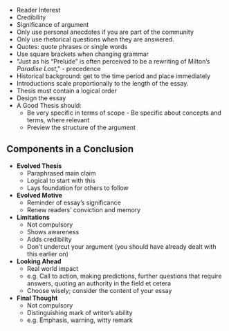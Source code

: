 - Reader Interest
- Credibility
- Significance of argument
- Only use personal anecdotes if you are part of the community
- Only use rhetorical questions when they are answered.
- Quotes: quote phrases or single words
- Use square brackets when changing grammar
- "Just as his “Prelude” is often perceived to be a rewriting of Milton’s _Paradise Lost_," - precedence
- Historical background: get to the time period and place immediately
- Introductions scale proportionally to the length of the essay.
- Thesis must contain a logical order
- Design the essay
- A Good Thesis should:
	- Be very specific in terms of scope
	- Be specific about concepts and terms, where relevant
	- Preview the structure of the argument
## Components in a Conclusion
- **Evolved Thesis**
	- Paraphrased main claim
	- Logical to start with this
	- Lays foundation for others to follow
- **Evolved Motive**
	- Reminder of essay’s significance
	- Renew readers’ conviction and memory
- **Limitations**
	- Not compulsory
	- Shows awareness
	- Adds credibility
	- Don’t undercut your argument (you should have already dealt with this earlier on)
- **Looking Ahead**
	- Real world impact
	- e.g. Call to action, making predictions, further questions that require answers, quoting an authority in the field et cetera
	- Choose wisely; consider the content of your essay
- **Final Thought**
	- Not compulsory
	- Distinguishing mark of writer’s ability
	- e.g. Emphasis, warning, witty remark